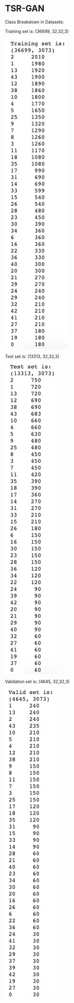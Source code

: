 # TSR-GAN
Class Breakdown in Datasets:

Training set is: (36699, 32,32,3)

![Alt text](images/train.png?raw=true "Training Set Class Breakdown")


Test set is: (13313, 32,32,3)

![Alt text](images/test.png?raw=true "Test Set Class Breakdown")


Validation set is: (4645, 32,32,3)

![Alt text](images/valid.png?raw=true "Validation Set Class Breakdown")
